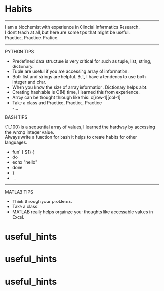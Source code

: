 # Habits 

<div>
    <div></div>
    <hr class="styled-hr" />
    <div></div>
 </div>
I am a biochemist with experience in Clincial Informatics Research.  <br>
I dont teach at all, but here are some tips that might be useful. <br>
Practice, Practice, Pratice. <br>
<div>
    <div></div>
    <hr class="styled-hr" />
    <div></div>
 </div>
 
PYTHON TIPS <br>

  - Predefined data structure is very critical for such as tuple, list, string, dictionary. <br>
  - Tuple are useful if you are accessing array of information. <br>
  - Both list and strings are helpful. But, I have a tendency to use both integer and char. <br>
  - When you know the size of array information. Dictionary helps alot. <br>
  - Creating hashtable is O(N) time, I learned this from experience. <br>
  - Array can be thought through like this: c[row-1][col-1] <br>
  - Take a class and Practice, Practice, Practice. <br>
  -... <br>

BASH TIPS <br>

  {1..100} is a sequential array of values, I learned the hardway by accessing the wrong integer value. <br>
  Always write a function for bash it helps to create habits for other languages. <br>
  - fun1 { $1} { <br>
  - do  <br>
  - echo "hello" <br>
  - done <br>
  - } <br>
  - ... <br>
  
  <div>
    <div></div>
    <hr class="styled-hr" />
    <div></div>
 </div>
 
MATLAB TIPS <br>

  - Think through your problems. <br>
  - Take a class. <br>
  - MATLAB really helps orgainze your thoughts like accessable values in Excel. <br>
# useful_hints
# useful_hints
# useful_hints
